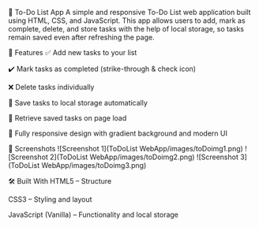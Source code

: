 📝 To-Do List App
A simple and responsive To-Do List web application built using HTML, CSS, and JavaScript. This app allows users to add, mark as complete, delete, and store tasks with the help of local storage, so tasks remain saved even after refreshing the page.

🌟 Features
✅ Add new tasks to your list

✔️ Mark tasks as completed (strike-through & check icon)

❌ Delete tasks individually

💾 Save tasks to local storage automatically

🔄 Retrieve saved tasks on page load

📱 Fully responsive design with gradient background and modern UI

📸 Screenshots
![Screenshot 1](ToDoList WebApp/images/toDoimg1.png)
![Screenshot 2](ToDoList WebApp/images/toDoimg2.png)
![Screenshot 3](ToDoList WebApp/images/toDoimg3.png)


🛠️ Built With
HTML5 – Structure

CSS3 – Styling and layout

JavaScript (Vanilla) – Functionality and local storage
